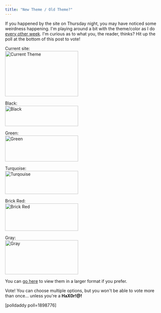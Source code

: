```yaml
---
title: "New Theme / Old Theme?"
---
```

<p>If you happened by the site on Thursday night, you may have noticed some weirdness happening.  I'm playing around a bit with the theme/color as I do <a href="http://dewade.blogspot.com/2008/01/einhundert.html">every other week</a>.  I'm curious as to what you, the reader, thinks?  Hit up the poll at the bottom of this post to vote!</p>
<p>Current site:<br />
<img class="aligncenter" src="http://farm4.static.flickr.com/3525/3841063921_7278070b69_m.jpg" alt="Current Theme" width="240" height="149" /></p>
<p>Black:<br />
<img class="aligncenter" src="http://farm3.static.flickr.com/2661/3841853634_3e92348a7d_m.jpg" alt="Black" width="240" height="67" /></p>
<p>Green:<br />
<img class="aligncenter" src="http://farm3.static.flickr.com/2464/3841853456_0cbb28d9ae_m.jpg" alt="Green" width="240" height="85" /></p>
<p>Turquoise:<br />
<img class="aligncenter" src="http://farm4.static.flickr.com/3509/3841853256_bd9e424ac3_m.jpg" alt="Turqouise" width="240" height="76" /></p>
<p>Brick Red:<br />
<img class="aligncenter" src="http://farm3.static.flickr.com/2583/3841853088_e872b5a588_m.jpg" alt="Brick Red" width="240" height="90" /></p>
<p>Gray:<br />
<img class="aligncenter" src="http://farm3.static.flickr.com/2563/3841852920_ce3e70ef72_m.jpg" alt="Gray" width="240" height="112" /></p>
<p>You can <a href="http://www.flickr.com/photos/lemon/tags/farawaysoclose/">go here</a> to view them in a larger format if you prefer.</p>
<p>Vote!  You can choose multiple options, but you won't be able to vote more than once... unless you're a <strong>HaX0r!@!</strong></p>
<p>[polldaddy poll=1898776]</p>
